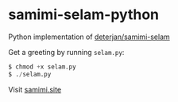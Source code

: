 # samimi-selam-python
Python implementation of [deterjan/samimi-selam](https://github.com/deterjan/samimi-selam)

Get a greeting by running `selam.py`:
```python 
$ chmod +x selam.py
$ ./selam.py
```

Visit [samimi.site](samimi.site)

